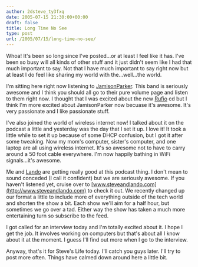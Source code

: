 ```yaml
---
author: 2dsteve_ty3fxq
date: 2005-07-15 21:30:00+00:00
draft: false
title: Long Time No See
type: post
url: /2005/07/15/long-time-no-see/
---
```


Whoa! It's been so long since I've posted...or at least I feel like it has. I've been so busy will all kinds of other stuff and it just didn't seem like I had that much important to say. Not that I have much important to say right now but at least I do feel like sharing my world with the...well...the world.

I'm sitting here right now listening to [JamisonParker](http://www.purevolume.com/jamisonparker). This band is seriously awesome and I think you should all go to their pure volume page and listen to them right now. I thought that I was excited about the new [Rufio](http://www.purevolume.com/rufio) cd but I think I'm more excited about JamisonParker now becuase it's awesome. It's very passionate and I like passionate stuff.

I've also joined the world of wireless internet now! I talked about it on the podcast a little and yesterday was the day that I set it up. I love it! It took a little while to set it up because of some DHCP confusion, but I got it after some tweaking. Now my mom's computer, sister's computer, and one laptop are all using wireless internet. It's so awesome not to have to carry around a 50 foot cable everywhere. I'm now happily bathing in WiFi signals...it's awesome.

Me and [Lando](http://landoman.blogspot.com) are getting really good at this podcast thing. I don't mean to sound conceded (I call it confident) but we are seriously awesome. If you haven't listened yet, cruise over to [www.steveandlando.com](http://www.steveandlando.com) to check it out. We recently changed up our format a little to include more of everything outside of the tech world and shorten the show a bit. Each show we'll aim for a half hour, but sometimes we go over a tad. Either way the show has taken a much more entertaining turn so subscribe to the feed.

I got called for an interview today and I'm totally excited about it. I hope I get the job. It involves working on computers but that's about all I know about it at the moment. I guess I'll find out more when I go to the interview.

Anyway, that's it for Steve's Life today. I'll catch you guys later. I'll try to post more often. Things have calmed down around here a little bit.
